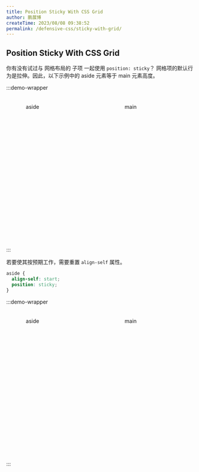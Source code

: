 ```yaml
---
title: Position Sticky With CSS Grid
author: 鹏展博
createTime: 2023/08/08 09:38:52
permalink: /defensive-css/sticky-with-grid/
---
```


## Position Sticky With CSS Grid

你有没有试过与 网格布局的 子项 一起使用 `position: sticky`？
网格项的默认行为是拉伸。因此，以下示例中的 aside 元素等于 main 元素高度。

<style scoped>
.grid-box {
  display: grid;
  grid-template-columns: 140px 1fr;
  grid-gap: 20px;
  height: 400px;
}
.grid-box aside {
  position: sticky;
  top: calc(var(--vp-nav-height) + 20px);
  height: 250px;
  background: var(--vp-c-bg);
  border-radius: 5px;
  padding: 20px 0;
  text-align: center;
}
.grid-box aside.start {
  align-self: start;
  height: auto;
}
.grid-box main {
  height: 250px;
  background: var(--vp-c-gray-soft);
  border-radius: 5px;
  padding-top: 20px;
  text-align: center;
}
</style>

:::demo-wrapper
<div class="grid-box">
  <aside>aside</aside>
  <main>main</main>
</div>
:::

若要使其按预期工作，需要重置 `align-self` 属性。

```css
aside {
  align-self: start;
  position: sticky;
}
```

:::demo-wrapper
<div class="grid-box">
  <aside class="start">aside</aside>
  <main>main</main>
</div>
:::
